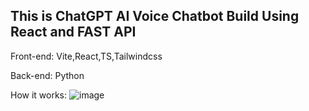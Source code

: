 ## This is ChatGPT AI Voice Chatbot Build Using React and FAST API ##

Front-end: Vite,React,TS,Tailwindcss

Back-end: Python

How it works:
![image](https://github.com/7uppp/ChatBot/assets/56183401/3dc37b40-7a68-493b-b027-e50ef3724bfa)

